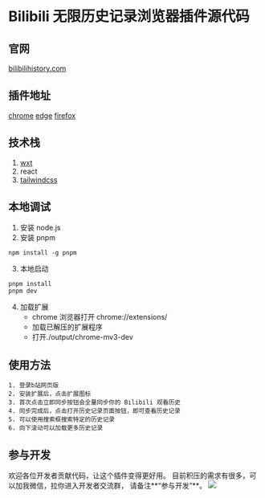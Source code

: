 # Bilibili 无限历史记录浏览器插件源代码

## 官网

[bilibilihistory.com](bilibilihistory.com)

## 插件地址

[chrome](https://chromewebstore.google.com/detail/bilibili-%E6%97%A0%E9%99%90%E5%8E%86%E5%8F%B2%E8%AE%B0%E5%BD%95/cfloggaggkeocfoflejkmhdhbehjojga?hl=zh)
[edge](https://microsoftedge.microsoft.com/addons/detail/ekdaecpdimflnhalemibjjjdfoplnbna)
[firefox](https://addons.mozilla.org/zh-CN/firefox/addon/bilibili-%E6%97%A0%E9%99%90%E5%8E%86%E5%8F%B2%E8%AE%B0%E5%BD%95/)

## 技术栈

1. [wxt](https://wxt.dev/)
2. react
3. [tailwindcss](https://tailwindcss.com/)

## 本地调试

1. 安装 node.js
2. 安装 pnpm

```
npm install -g pnpm
```

3. 本地启动

```
pnpm install
pnpm dev
```

4. 加载扩展
   - chrome 浏览器打开 chrome://extensions/
   - 加载已解压的扩展程序
   - 打开./output/chrome-mv3-dev

## 使用方法

```
1. 登录b站网页版
2. 安装扩展后，点击扩展图标
3. 首次点击立即同步按钮会全量同步你的 Bilibili 观看历史
4. 同步完成后，点击打开历史记录页面按钮，即可查看历史记录
5. 可以使用搜索框搜索特定的历史记录
6. 向下滚动可以加载更多历史记录
```

## 参与开发

欢迎各位开发者贡献代码，让这个插件变得更好用。
目前积压的需求有很多，可以加我微信，拉你进入开发者交流群， 请备注**“参与开发”**。
![](https://cdn.mundane.ink/202402032206594.png)
